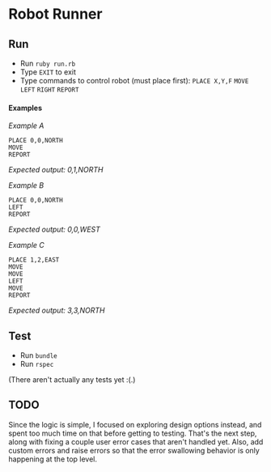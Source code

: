 # Robot Runner

## Run
* Run `ruby run.rb`
* Type `EXIT` to exit
* Type commands to control robot (must place first):
`PLACE X,Y,F`
`MOVE`
`LEFT`
`RIGHT`
`REPORT`

#### Examples
*Example A*
```
PLACE 0,0,NORTH
MOVE
REPORT
```
_Expected output: 0,1,NORTH_

*Example B*
```
PLACE 0,0,NORTH
LEFT
REPORT
```
_Expected output: 0,0,WEST_

*Example C*
```
PLACE 1,2,EAST
MOVE
MOVE
LEFT
MOVE
REPORT
```
_Expected output: 3,3,NORTH_

## Test
* Run `bundle`
* Run `rspec`

(There aren't actually any tests yet :(.)

## TODO
Since the logic is simple, I focused on exploring design options instead, and
spent too much time on that before getting to testing. That's the next step,
along with fixing a couple user error cases that aren't handled yet. Also, add
custom errors and raise errors so that the error swallowing behavior is only
happening at the top level.
